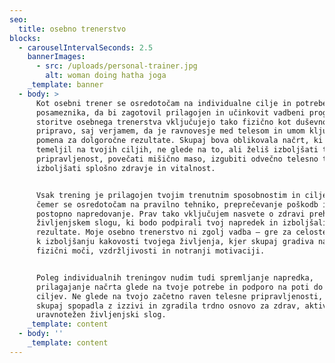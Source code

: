 ```yaml
---
seo:
  title: osebno trenerstvo
blocks:
  - carouselIntervalSeconds: 2.5
    bannerImages:
      - src: /uploads/personal-trainer.jpg
        alt: woman doing hatha joga
    _template: banner
  - body: >
      Kot osebni trener se osredotočam na individualne cilje in potrebe vsakega
      posameznika, da bi zagotovil prilagojen in učinkovit vadbeni program. Moje
      storitve osebnega trenerstva vključujejo tako fizično kot duševno
      pripravo, saj verjamem, da je ravnovesje med telesom in umom ključnega
      pomena za dolgoročne rezultate. Skupaj bova oblikovala načrt, ki bo
      temeljil na tvojih ciljih, ne glede na to, ali želiš izboljšati telesno
      pripravljenost, povečati mišično maso, izgubiti odvečno telesno težo ali
      izboljšati splošno zdravje in vitalnost.


      Vsak trening je prilagojen tvojim trenutnim sposobnostim in ciljem, pri
      čemer se osredotočam na pravilno tehniko, preprečevanje poškodb in
      postopno napredovanje. Prav tako vključujem nasvete o zdravi prehrani in
      življenjskem slogu, ki bodo podpirali tvoj napredek in izboljšali
      rezultate. Moje osebno trenerstvo ni zgolj vadba – gre za celosten pristop
      k izboljšanju kakovosti tvojega življenja, kjer skupaj gradiva na tvoji
      fizični moči, vzdržljivosti in notranji motivaciji.


      Poleg individualnih treningov nudim tudi spremljanje napredka,
      prilagajanje načrta glede na tvoje potrebe in podporo na poti do tvojih
      ciljev. Ne glede na tvojo začetno raven telesne pripravljenosti, se bova
      skupaj spopadla z izzivi in zgradila trdno osnovo za zdrav, aktiven in
      uravnotežen življenjski slog.
    _template: content
  - body: ''
    _template: content
---
```


